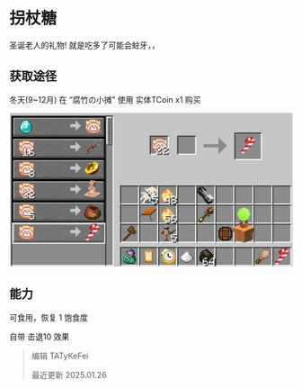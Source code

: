 # 拐杖糖

圣诞老人的礼物! 就是吃多了可能会蛀牙，，

## 获取途径

冬天(9~12月) 在 “腐竹の小摊” 使用 实体TCoin x1 购买

![](demo.jpg)

## 能力

可食用，恢复 1 饱食度

自带 击退10 效果

> 编辑 TATyKeFei
>
> 最近更新 2025.01.26